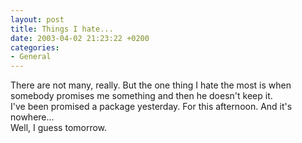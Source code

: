 ```yaml
---
layout: post
title: Things I hate...
date: 2003-04-02 21:23:22 +0200
categories:
- General
---
```

<p>There are not many, really. But the one thing I hate the most is when somebody promises me something and then he doesn't keep it.<br />
I've been promised a package yesterday. For this afternoon. And it's nowhere...<br />
Well, I guess tomorrow.</p>
